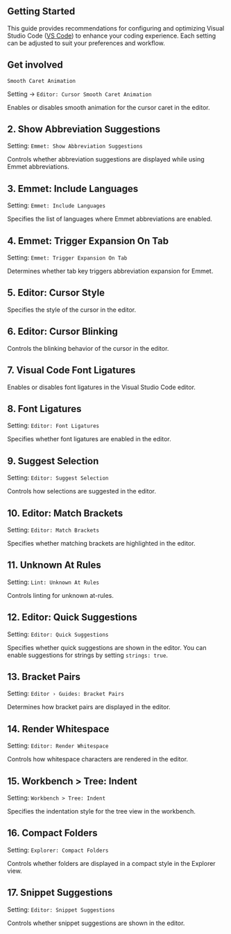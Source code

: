 ## Getting Started

This guide provides recommendations for configuring and optimizing Visual Studio Code ([VS Code](https://code.visualstudio.com/)) to enhance your coding experience. Each setting can be adjusted to suit your preferences and workflow.

## Get involved

    Smooth Caret Animation

Setting -> `Editor: Cursor Smooth Caret Animation`

Enables or disables smooth animation for the cursor caret in the editor.

## 2. Show Abbreviation Suggestions

Setting: `Emmet: Show Abbreviation Suggestions`

Controls whether abbreviation suggestions are displayed while using Emmet abbreviations.

## 3. Emmet: Include Languages

Setting: `Emmet: Include Languages`

Specifies the list of languages where Emmet abbreviations are enabled.

## 4. Emmet: Trigger Expansion On Tab

Setting: `Emmet: Trigger Expansion On Tab`

Determines whether tab key triggers abbreviation expansion for Emmet.

## 5. Editor: Cursor Style

Specifies the style of the cursor in the editor.

## 6. Editor: Cursor Blinking

Controls the blinking behavior of the cursor in the editor.

## 7. Visual Code Font Ligatures

Enables or disables font ligatures in the Visual Studio Code editor.

## 8. Font Ligatures

Setting: `Editor: Font Ligatures`

Specifies whether font ligatures are enabled in the editor.

## 9. Suggest Selection

Setting: `Editor: Suggest Selection`

Controls how selections are suggested in the editor.

## 10. Editor: Match Brackets

Setting: `Editor: Match Brackets`

Specifies whether matching brackets are highlighted in the editor.

## 11. Unknown At Rules

Setting: `Lint: Unknown At Rules`

Controls linting for unknown at-rules.

## 12. Editor: Quick Suggestions

Setting: `Editor: Quick Suggestions`

Specifies whether quick suggestions are shown in the editor. You can enable suggestions for strings by setting `strings: true`.

## 13. Bracket Pairs

Setting: `Editor › Guides: Bracket Pairs`

Determines how bracket pairs are displayed in the editor.

## 14. Render Whitespace

Setting: `Editor: Render Whitespace`

Controls how whitespace characters are rendered in the editor.

## 15. Workbench > Tree: Indent

Setting: `Workbench > Tree: Indent`

Specifies the indentation style for the tree view in the workbench.

## 16. Compact Folders

Setting: `Explorer: Compact Folders`

Controls whether folders are displayed in a compact style in the Explorer view.

## 17. Snippet Suggestions

Setting: `Editor: Snippet Suggestions`

Controls whether snippet suggestions are shown in the editor.
